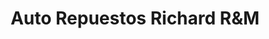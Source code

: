 ---
title: "Auto Repuestos Richard R&M"
url: /cartago/auto-repuestos-richard-rundm/
shop: piezas de automóviles
---